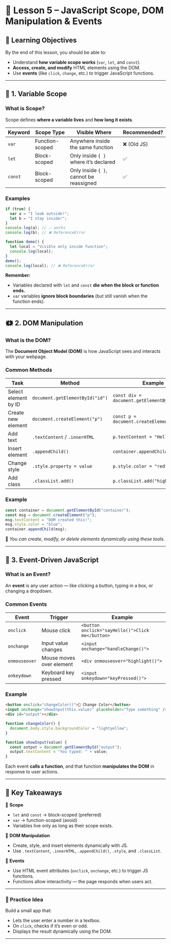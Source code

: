 # 🧩 Lesson 5 – JavaScript Scope, DOM Manipulation & Events

## 🌟 Learning Objectives

By the end of this lesson, you should be able to:

* Understand **how variable scope works** (`var`, `let`, and `const`).
* **Access, create, and modify** HTML elements using the DOM.
* Use **events** (like `click`, `change`, etc.) to trigger JavaScript functions.

---

## 🧠 1. Variable Scope

### What is Scope?

Scope defines **where a variable lives** and **how long it exists**.

| Keyword | Scope Type      | Visible Where                           | Recommended? |
| ------- | --------------- | --------------------------------------- | ------------ |
| `var`   | Function-scoped | Anywhere inside the same function       | ❌ (Old JS)   |
| `let`   | Block-scoped    | Only inside `{ }` where it’s declared   | ✅            |
| `const` | Block-scoped    | Only inside `{ }`, cannot be reassigned | ✅            |

### Examples

```js
if (true) {
  var a = "I leak outside!";
  let b = "I stay inside!";
}
console.log(a); // ✅ works
console.log(b); // ❌ ReferenceError
```

```js
function demo() {
  let local = "Visible only inside function";
  console.log(local);
}
demo();
console.log(local); // ❌ ReferenceError
```

**Remember:**

* Variables declared with `let` and `const` **die when the block or function ends.**
* `var` variables **ignore block boundaries** (but still vanish when the function ends).

---

## 🗱 2. DOM Manipulation

### What is the DOM?

The **Document Object Model (DOM)** is how JavaScript sees and interacts with your webpage.

### Common Methods

| Task                 | Method                          | Example                                       |
| -------------------- | ------------------------------- | --------------------------------------------- |
| Select element by ID | `document.getElementById("id")` | `const div = document.getElementById("box");` |
| Create new element   | `document.createElement("p")`   | `const p = document.createElement("p");`      |
| Add text             | `.textContent` / `.innerHTML`   | `p.textContent = "Hello";`                    |
| Insert element       | `.appendChild()`                | `container.appendChild(p);`                   |
| Change style         | `.style.property = value`       | `p.style.color = "red";`                      |
| Add class            | `.classList.add()`              | `p.classList.add("highlight");`               |

### Example

```js
const container = document.getElementById("container");
const msg = document.createElement("p");
msg.textContent = "DOM created this!";
msg.style.color = "blue";
container.appendChild(msg);
```

🦩 *You can create, modify, or delete elements dynamically using these tools.*

---

## 🔱 3. Event-Driven JavaScript

### What is an Event?

An **event** is any user action — like clicking a button, typing in a box, or changing a dropdown.

### Common Events

| Event         | Trigger                  | Example                                          |
| ------------- | ------------------------ | ------------------------------------------------ |
| `onclick`     | Mouse click              | `<button onclick="sayHello()">Click me</button>` |
| `onchange`    | Input value changes      | `<input onchange="handleChange()">`              |
| `onmouseover` | Mouse moves over element | `<div onmouseover="highlight()">`                |
| `onkeydown`   | Keyboard key pressed     | `<input onkeydown="keyPressed()">`               |

### Example

```html
<button onclick="changeColor()">🎨 Change Color</button>
<input onchange="showInput(this.value)" placeholder="Type something" />
<div id="output"></div>
```

```js
function changeColor() {
  document.body.style.backgroundColor = "lightyellow";
}

function showInput(value) {
  const output = document.getElementById("output");
  output.textContent = "You typed: " + value;
}
```

Each event **calls a function**, and that function **manipulates the DOM** in response to user actions.

---

## 🧩 Key Takeaways

🔹 **Scope**

* `let` and `const` → block-scoped (preferred)
* `var` → function-scoped (avoid)
* Variables live only as long as their scope exists.

🔹 **DOM Manipulation**

* Create, style, and insert elements dynamically with JS.
* Use `.textContent`, `.innerHTML`, `.appendChild()`, `.style`, and `.classList`.

🔹 **Events**

* Use HTML event attributes (`onclick`, `onchange`, etc.) to trigger JS functions.
* Functions allow interactivity — the page responds when users act.

---

### 💪 Practice Idea

Build a small app that:

* Lets the user enter a number in a textbox.
* On `click`, checks if it’s even or odd.
* Displays the result dynamically using the DOM.

---
